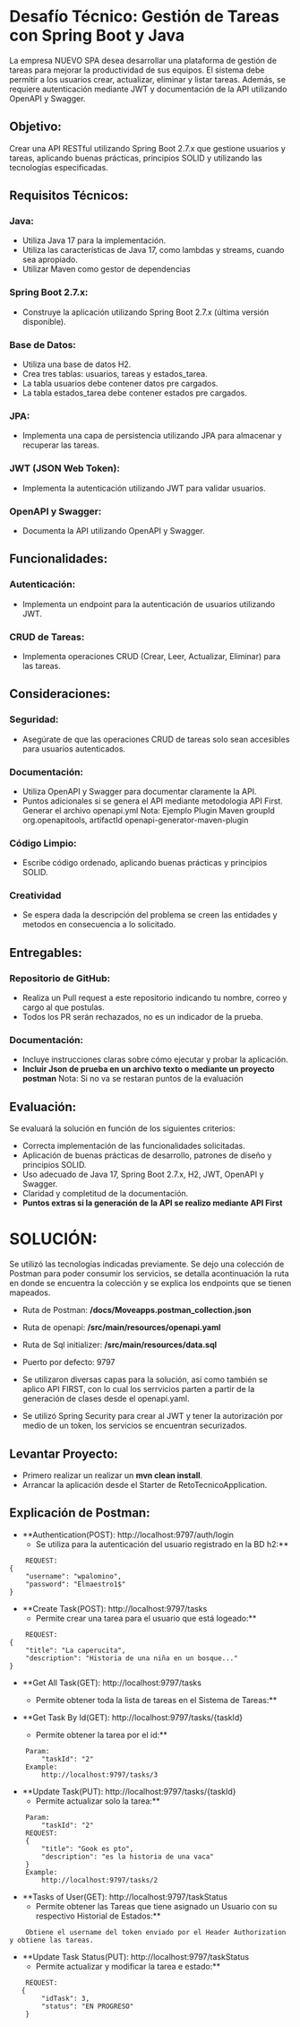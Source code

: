 # Desafío Técnico: Gestión de Tareas con Spring Boot y Java

La empresa NUEVO SPA desea desarrollar una plataforma de gestión de tareas para mejorar la productividad de sus equipos. El sistema debe permitir a los usuarios crear, actualizar, eliminar y listar tareas. Además, se requiere autenticación mediante JWT y documentación de la API utilizando OpenAPI y Swagger.

## Objetivo:
Crear una API RESTful utilizando Spring Boot 2.7.x que gestione usuarios y tareas, aplicando buenas prácticas, principios SOLID y utilizando las tecnologías especificadas.

## Requisitos Técnicos:
### Java:
- Utiliza Java 17 para la implementación.
- Utiliza las características de Java 17, como lambdas y streams, cuando sea apropiado.
- Utilizar Maven como gestor de dependencias

### Spring Boot 2.7.x:
- Construye la aplicación utilizando Spring Boot 2.7.x (última versión disponible).

### Base de Datos:

- Utiliza una base de datos H2.
- Crea tres tablas: usuarios, tareas y estados_tarea.
- La tabla usuarios debe contener datos pre cargados.
- La tabla estados_tarea debe contener estados pre cargados.

### JPA:
- Implementa una capa de persistencia utilizando JPA para almacenar y recuperar las tareas.

### JWT (JSON Web Token):

- Implementa la autenticación utilizando JWT para validar usuarios.

### OpenAPI y Swagger:

- Documenta la API utilizando OpenAPI y Swagger.

## Funcionalidades:
### Autenticación:
- Implementa un endpoint para la autenticación de usuarios utilizando JWT. 

### CRUD de Tareas:
- Implementa operaciones CRUD (Crear, Leer, Actualizar, Eliminar) para las tareas.

## Consideraciones:
### Seguridad:
- Asegúrate de que las operaciones CRUD de tareas solo sean accesibles para usuarios autenticados.

### Documentación:
- Utiliza OpenAPI y Swagger para documentar claramente la API.
- Puntos adicionales si se genera el API mediante metodologia API First. Generar el archivo openapi.yml Nota: Ejemplo Plugin Maven groupId org.openapitools, artifactId openapi-generator-maven-plugin

### Código Limpio:
- Escribe código ordenado, aplicando buenas prácticas y principios SOLID.

### Creatividad
- Se espera dada la descripción del problema se creen las entidades y metodos en consecuencia a lo solicitado.

## Entregables:
### Repositorio de GitHub:
- Realiza un Pull request a este repositorio indicando tu nombre, correo y cargo al que postulas.
- Todos los PR serán rechazados, no es un indicador de la prueba.

### Documentación:
- Incluye instrucciones claras sobre cómo ejecutar y probar la aplicación.
- **Incluir Json de prueba en un archivo texto o mediante un proyecto postman** Nota: Si no va se restaran puntos de la evaluación

## Evaluación:
Se evaluará la solución en función de los siguientes criterios:

- Correcta implementación de las funcionalidades solicitadas.
- Aplicación de buenas prácticas de desarrollo, patrones de diseño y principios SOLID.
- Uso adecuado de Java 17, Spring Boot 2.7.x, H2, JWT, OpenAPI y Swagger.
- Claridad y completitud de la documentación.
- **Puntos extras si la generación de la API se realizo mediante API First**


# SOLUCIÓN:
Se utilizó las tecnologías indicadas previamente.
Se dejo una colección de Postman para poder consumir los servicios, se detalla acontinuación la ruta en donde se encuentra la colección y se explica los endpoints que se tienen mapeados.

- Ruta de Postman: **/docs/Moveapps.postman_collection.json**
- Ruta de openapi: **/src/main/resources/openapi.yaml**
- Ruta de Sql initializer: **/src/main/resources/data.sql**
- Puerto por defecto: 9797

- Se utilizaron diversas capas para la solución, así como también se aplico API FIRST, con lo cual los serrvicios parten a partir de la generación de clases desde el openapi.yaml.
- Se utilizó Spring Security para crear al JWT y tener la autorización por medio de un token, los servicios se encuentran securizados.
## Levantar Proyecto:

- Primero realizar un realizar un **mvn clean install**.
- Arrancar la aplicación desde el Starter de RetoTecnicoApplication.

## Explicación de Postman:

- **Authentication(POST): http://localhost:9797/auth/login
  - Se utiliza para la autenticación del usuario registrado en la BD h2:**
```
    REQUEST:
{
    "username": "wpalomino",
    "password": "Elmaestro1$"
}
```
- **Create Task(POST): http://localhost:9797/tasks
    - Permite crear una tarea para el usuario que está logeado:**
```
    REQUEST:
{
    "title": "La caperucita",
    "description": "Historia de una niña en un bosque..."
}
```
- **Get All Task(GET): http://localhost:9797/tasks
    - Permite obtener toda la lista de tareas en el Sistema de Tareas:**


- **Get Task By Id(GET): http://localhost:9797/tasks/{taskId}
    - Permite obtener la tarea por el id:**
```
    Param:
        "taskId": "2"
    Example:
        http://localhost:9797/tasks/3
```
- **Update Task(PUT): http://localhost:9797/tasks/{taskId}
    - Permite actualizar solo la tarea:**
```
    Param:
        "taskId": "2"
    REQUEST:
    {
        "title": "Gook es pto",
        "description": "es la historia de una vaca"
    }
    Example:
        http://localhost:9797/tasks/2
```
- **Tasks of User(GET): http://localhost:9797/taskStatus
    - Permite obtener las Tareas que tiene asignado un Usuario con su respectivo Historial de Estados:**
```
    Obtiene el username del token enviado por el Header Authorization y obtiene las tareas.
```
- **Update Task Status(PUT): http://localhost:9797/taskStatus
    - Permite actualizar y modificar la tarea e estado:**
```
    REQUEST:
   {
        "idTask": 3,
        "status": "EN PROGRESO"
    }
```